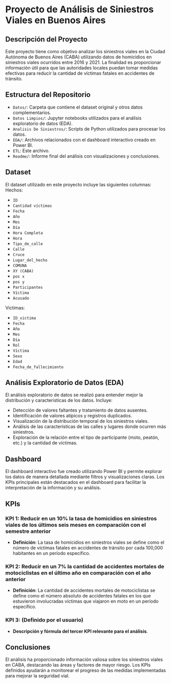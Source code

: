 # Proyecto de Análisis de Siniestros Viales en Buenos Aires

## Descripción del Proyecto

Este proyecto tiene como objetivo analizar los siniestros viales en la Ciudad Autónoma de Buenos Aires (CABA) utilizando datos de homicidios en siniestros viales ocurridos entre 2016 y 2021. La finalidad es proporcionar información útil para que las autoridades locales puedan tomar medidas efectivas para reducir la cantidad de víctimas fatales en accidentes de tránsito.

## Estructura del Repositorio

- `Datos/`: Carpeta que contiene el dataset original y otros datos complementarios.
- `Datos Limpios/`: Jupyter notebooks utilizados para el análisis exploratorio de datos (EDA).
- `Analisis De Siniestros/`: Scripts de Python utilizados para procesar los datos.
- `EDA/`: Archivos relacionados con el dashboard interactivo creado en Power BI.
- `ETL`: Este archivo.
- `Readme/`: Informe final del análisis con visualizaciones y conclusiones.

## Dataset

El dataset utilizado en este proyecto incluye las siguientes columnas:
Hechos:
- `ID`
- `Cantidad víctimas`
- `Fecha`
- `Año`
- `Mes`
- `Día`
- `Hora Completa`
- `Hora`
- `Tipo_de_calle`
- `Calle`
- `Cruce`
- `Lugar_del_hecho`
- `COMUNA`
- `XY (CABA)`
- `pos x`
- `pos y`
- `Participantes`
- `Víctima`
- `Acusado`

Victimas:
- `ID_victima`
- `Fecha`
- `Año`
- `Mes`
- `Día`
- `Rol`
- `Víctima` 
- `Sexo`
- `Edad`
- `Fecha_de_fallecimiento`

## Análisis Exploratorio de Datos (EDA)

El análisis exploratorio de datos se realizó para entender mejor la distribución y características de los datos. Incluye:

- Detección de valores faltantes y tratamiento de datos ausentes.
- Identificación de valores atípicos y registros duplicados.
- Visualización de la distribución temporal de los siniestros viales.
- Análisis de las características de las calles y lugares donde ocurren más siniestros.
- Exploración de la relación entre el tipo de participante (moto, peatón, etc.) y la cantidad de víctimas.

## Dashboard

El dashboard interactivo fue creado utilizando Power BI y permite explorar los datos de manera detallada mediante filtros y visualizaciones claras. Los KPIs principales están destacados en el dashboard para facilitar la interpretación de la información y su análisis.

## KPIs

### KPI 1: Reducir en un 10% la tasa de homicidios en siniestros viales de los últimos seis meses en comparación con el semestre anterior

- **Definición**: La tasa de homicidios en siniestros viales se define como el número de víctimas fatales en accidentes de tránsito por cada 100,000 habitantes en un período específico.


### KPI 2: Reducir en un 7% la cantidad de accidentes mortales de motociclistas en el último año en comparación con el año anterior

- **Definición**: La cantidad de accidentes mortales de motociclistas se define como el número absoluto de accidentes fatales en los que estuvieron involucradas víctimas que viajaron en moto en un período específico.


### KPI 3: (Definido por el usuario)

- **Descripción y fórmula del tercer KPI relevante para el análisis**.

## Conclusiones

El análisis ha proporcionado información valiosa sobre los siniestros viales en CABA, destacando las áreas y factores de mayor riesgo. Los KPIs definidos ayudarán a monitorear el progreso de las medidas implementadas para mejorar la seguridad vial.



